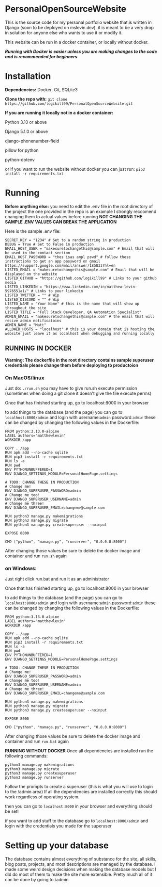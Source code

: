 # PersonalOpenSourceWebsite

This is the source code for my personal portfolio website that is written in Django (soon to be deployed on mslevin.dev).
it is meant to be a very drop in solution for anyone else who wants to use it or modify it. 

This website can be run in a docker container, or locally without docker. 

_**Running with Docker is easier unless you are making changes to the code and is recommended for beginners**_

# Installation

**Dependencies:** Docker, Git, SQLite3

**Clone the repo with:** ```git clone https://github.com/logikill99/PersonalOpenSourceWebsite.git```

**If you are running it locally not in a docker container:**

Python 3.10 or above

Django 5.1.0 or above

django-phonenumber-field

pillow for python

python-dotenv


or if you want to run the website without docker you can just run:
```pip3 install -r requirements.txt```

# Running

**Before anything else:**
you need to edit the .env file in the root directory of the project
the one provided in the repo is an example I strongly reccomend changing them to actual values before running **NOT CHANGING THE SAMPLE .ENV VALUES CAN BREAK THE APPLICATION**

Here is the sample .env file:
```
SECRET_KEY = "1234" # Set to a random string in production
DEBUG = True # Set to False in production
EMAIL_HOST_USER = "makesuretochangethis@sample.com" # Email that will be used in the contact section
EMAIL_HOST_PASSWORD = "thes isas ampl pswd" # follow these instructions to get an app password on gmail https://support.google.com/mail/answer/185833?hl=en
LISTED_EMAIL = "makesuretochangethis@sample.com" # Email that will be displayed on the website
LISTED_GITHUB = "https://github.com/logikill99" # Links to your github media
LISTED_LINKEDIN = "https://www.linkedin.com/in/matthew-levin-5976551a1/" # Links to your linkedin
LISTED_TWITTER = "" # Wip
LISTED_DISCORD = "" # Wip
LISTED_NAME = "Your Name" # this is the name that will show up throughout the site
LISTED_TITLE = "Full Stack Developer, QA Automation Specialist"
ADMIN_EMAIL = "makesuretochangethis@sample.com" # the email that will recive admin notificatoins 
ADMIN_NAME = "Matt"
ALLOWED_HOSTS = "localhost" # this is your domain that is hosting the website just leave it as localhost when debugging and running locally
```

## RUNNING IN DOCKER

**Warning: The dockerfile in the root directory contains sample superuser credentials please change them before deploying to productoion**


### On MacOS/linux
Just do:
```./run.sh```
you may have to give run.sh execute permission (sometimes when doing a git clone it doesn't give the file execute perms)

Once that has finished starting up, go to localhost:8000 in your browser

to add things to the database (and the page) you can go to `localhost:8000/admin` and login with username:`admin` password:`admin` 
these can be changed by changing the following values in the Dockerfile:
```
FROM python:3.13.0-alpine
LABEL authors="matthewlevin"
WORKDIR /app

COPY . /app
RUN apk add --no-cache sqlite
RUN pip3 install -r requirements.txt
RUN ls -a
RUN pwd
ENV PYTHONUNBUFFERED=1
ENV DJANGO_SETTINGS_MODULE=PersonalHomePage.settings

# TODO: CHANGE THESE IN PRODUCTION
# Change me!
ENV DJANGO_SUPERUSER_PASSWORD=admin
# Change me too!
ENV DJANGO_SUPERUSER_USERNAME=admin
# Change me three!
ENV DJANGO_SUPERUSER_EMAIL=changeme@sample.com

RUN python3 manage.py makemigrations
RUN python3 manage.py migrate
RUN python3 manage.py createsuperuser --noinput

EXPOSE 8000

CMD ["python", "manage.py", "runserver", "0.0.0.0:8000"]
```

After changing those values be sure to delete the docker image and container and run `run.sh` again

### on Windows:
Just right click run.bat and run it as an administrator

Once that has finished starting up, go to localhost:8000 in your browser

to add things to the database (and the page) you can go to `localhost:8000/admin` and login with username:`admin` password:`admin` 
these can be changed by changing the following values in the Dockerfile:
```
FROM python:3.13.0-alpine
LABEL authors="matthewlevin"
WORKDIR /app

COPY . /app
RUN apk add --no-cache sqlite
RUN pip3 install -r requirements.txt
RUN ls -a
RUN pwd
ENV PYTHONUNBUFFERED=1
ENV DJANGO_SETTINGS_MODULE=PersonalHomePage.settings

# TODO: CHANGE THESE IN PRODUCTION
# Change me!
ENV DJANGO_SUPERUSER_PASSWORD=admin
# Change me too!
ENV DJANGO_SUPERUSER_USERNAME=admin
# Change me three!
ENV DJANGO_SUPERUSER_EMAIL=changeme@sample.com

RUN python3 manage.py makemigrations
RUN python3 manage.py migrate
RUN python3 manage.py createsuperuser --noinput

EXPOSE 8000

CMD ["python", "manage.py", "runserver", "0.0.0.0:8000"]
```

After changing those values be sure to delete the docker image and container and run `run.bat` again

**RUNNING WITHOUT DOCKER**
Once all dependencies are installed run the following commands:

```
python3 manage.py makemigrations
python3 manage.py migrate
python3 manage.py createsuperuser
python3 manage.py runserver
```
Follow the prompts to create a superuser (this is what you will use to login to the /admin area)
If all the dependencies are installed correctly this should work regardless of operating system. 

then you can go to `localhost:8000` in your browser and everything should be set!

if you want to add stuff to the database go to `localhost:8000/admin` and login with the credentials you made for the superuser

# Setting up your database

The database contains almost everything of substance for the site, all skills, blog posts, projects, and most descriptions are managed by the database. I made some weird design decisions when making the database models but I did do most of them to make the site more extensible. Pretty much all of it can be done by going to /admin
